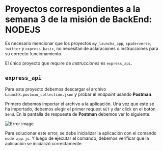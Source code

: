 # Proyectos correspondientes a la semana 3 de la misión de BackEnd: NODEJS

Es necesario mencionar que los proyectos `my_launchx_app`, `spiderverse`, `twitter` y `express_basic`, no necesitan de aclaraciones o instrucciones para su correcto funcionamiento.

El único proyecto que require de _instrucciones_ es `express_api`.

## `express_api`

Para este proyecto debemos descargar el archivo `LaunchX.postman_collection.json` y probar el _endpoint_ usando **Postman**.

Primero debemos importar el archivo a la aplicación. Una vez que este se ha importado, debemos elegir el primer request `GET` y dar click en el botón `Send`. En la pantalla de respuesta de **Postman** debemos ver lo siguiente:

![Error image](https://user-images.githubusercontent.com/57697020/164945671-5d096b2b-06c7-4e07-b93a-162e47436995.png)

Para solucionar este error, se debe inicializar la aplicación con el comando `node app.js`. Y luego de ejecutar el comando, debemos verificar que la aplicación se inicializó correctamente.